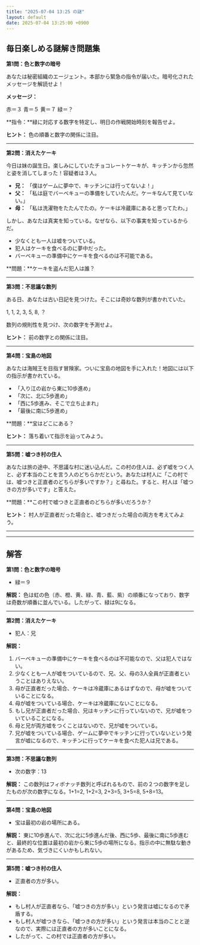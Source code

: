 ```yaml
---
title: "2025-07-04 13:25 の謎"
layout: default
date: 2025-07-04 13:25:00 +0900
---
```

## 毎日楽しめる謎解き問題集

**第1問：色と数字の暗号**

あなたは秘密組織のエージェント。本部から緊急の指令が届いた。暗号化されたメッセージを解読せよ！

**メッセージ：**

赤＝３
青＝５
黄＝７
緑＝？

**指令：**緑に対応する数字を特定し、明日の作戦開始時刻を報告せよ。

**ヒント：** 色の順番と数字の関係に注目。

---

**第2問：消えたケーキ**

今日は妹の誕生日。楽しみにしていたチョコレートケーキが、キッチンから忽然と姿を消してしまった！容疑者は３人。

*   **兄：** 「僕はゲームに夢中で、キッチンには行ってないよ！」
*   **父：** 「私は庭でバーベキューの準備をしていたんだ。ケーキなんて見ていない。」
*   **母：** 「私は洗濯物をたたんでたの。ケーキは冷蔵庫にあると思ってたわ。」

しかし、あなたは真実を知っている。なぜなら、以下の事実を知っているからだ。

*   少なくとも一人は嘘をついている。
*   犯人はケーキを食べるのに夢中だった。
*   バーベキューの準備中にケーキを食べるのは不可能である。

**問題：**ケーキを盗んだ犯人は誰？

---

**第3問：不思議な数列**

ある日、あなたは古い日記を見つけた。そこには奇妙な数列が書かれていた。

1, 1, 2, 3, 5, 8, ？

数列の規則性を見つけ、次の数字を予測せよ。

**ヒント：** 前の数字との関係に注目。

---

**第4問：宝島の地図**

あなたは海賊王を目指す冒険家。ついに宝島の地図を手に入れた！地図には以下の指示が書かれている。

*   「入り江の岩から東に10歩進め」
*   「次に、北に5歩進め」
*   「西に5歩進み、そこで立ち止まれ」
*   「最後に南に5歩進め」

**問題：**宝はどこにある？

**ヒント：** 落ち着いて指示を辿ってみよう。

---

**第5問：嘘つき村の住人**

あなたは旅の途中、不思議な村に迷い込んだ。この村の住人は、必ず嘘をつく人と、必ず本当のことを言う人のどちらかだという。あなたは村人に「この村では、嘘つきと正直者のどちらが多いですか？」と尋ねた。すると、村人は「嘘つきの方が多いです」と答えた。

**問題：**この村で嘘つきと正直者のどちらが多いだろうか？

**ヒント：** 村人が正直者だった場合と、嘘つきだった場合の両方を考えてみよう。

---
---

## 解答

**第1問：色と数字の暗号**

*   緑＝９

**解説：** 色は虹の色（赤、橙、黄、緑、青、藍、紫）の順番になっており、数字は奇数が順番に並んでいる。したがって、緑は9になる。

---

**第2問：消えたケーキ**

*   犯人：兄

**解説：**

1.  バーベキューの準備中にケーキを食べるのは不可能なので、父は犯人ではない。
2.  少なくとも一人が嘘をついているので、兄、父、母の3人全員が正直者ということはありえない。
3.  母が正直者だった場合、ケーキは冷蔵庫にあるはずなので、母が嘘をついていることになる。
4.  母が嘘をついている場合、ケーキは冷蔵庫にないことになる。
5.  もし兄が正直者だった場合、兄はキッチンに行っていないので、兄が嘘をついていることになる。
6.  母と兄が両方嘘をつくことはないので、兄が嘘をついている。
7.  兄が嘘をついている場合、ゲームに夢中でキッチンに行っていないという発言が嘘になるので、キッチンに行ってケーキを食べた犯人は兄である。

---

**第3問：不思議な数列**

*   次の数字：13

**解説：** この数列はフィボナッチ数列と呼ばれるもので、前の２つの数字を足したものが次の数字になる。1+1=2, 1+2=3, 2+3=5, 3+5=8, 5+8=13。

---

**第4問：宝島の地図**

*   宝は最初の岩の場所にある。

**解説：** 東に10歩進んで、次に北に5歩進んだ後、西に5歩、最後に南に5歩進むと、最終的な位置は最初の岩から東に5歩の場所になる。指示の中に無駄な動きがあるため、気づきにくいかもしれない。

---

**第5問：嘘つき村の住人**

*   正直者の方が多い。

**解説：**

*   もし村人が正直者なら、「嘘つきの方が多い」という発言は嘘になるので矛盾する。
*   もし村人が嘘つきなら、「嘘つきの方が多い」という発言は本当のことと逆なので、実際には正直者の方が多いことになる。
*   したがって、この村では正直者の方が多い。

